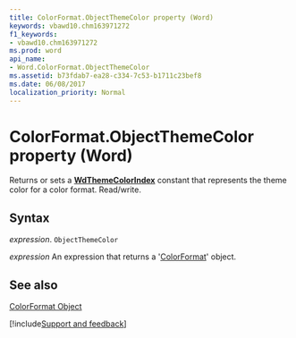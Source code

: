 ```yaml
---
title: ColorFormat.ObjectThemeColor property (Word)
keywords: vbawd10.chm163971272
f1_keywords:
- vbawd10.chm163971272
ms.prod: word
api_name:
- Word.ColorFormat.ObjectThemeColor
ms.assetid: b73fdab7-ea28-c334-7c53-b1711c23bef8
ms.date: 06/08/2017
localization_priority: Normal
---
```



# ColorFormat.ObjectThemeColor property (Word)

 Returns or sets a **[WdThemeColorIndex](Word.WdThemeColorIndex.md)** constant that represents the theme color for a color format. Read/write.


## Syntax

_expression_. `ObjectThemeColor`

 _expression_ An expression that returns a '[ColorFormat](Word.ColorFormat.md)' object.


## See also


[ColorFormat Object](Word.ColorFormat.md)

[!include[Support and feedback](~/includes/feedback-boilerplate.md)]